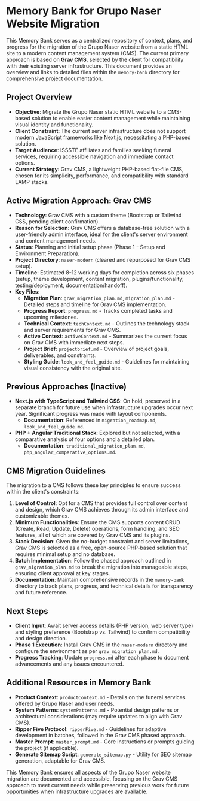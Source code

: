 # Memory Bank for Grupo Naser Website Migration

This Memory Bank serves as a centralized repository of context, plans, and progress for the migration of the Grupo Naser website from a static HTML site to a modern content management system (CMS). The current primary approach is based on **Grav CMS**, selected by the client for compatibility with their existing server infrastructure. This document provides an overview and links to detailed files within the `memory-bank` directory for comprehensive project documentation.

## Project Overview
- **Objective**: Migrate the Grupo Naser static HTML website to a CMS-based solution to enable easier content management while maintaining visual identity and functionality.
- **Client Constraint**: The current server infrastructure does not support modern JavaScript frameworks like Next.js, necessitating a PHP-based solution.
- **Target Audience**: ISSSTE affiliates and families seeking funeral services, requiring accessible navigation and immediate contact options.
- **Current Strategy**: Grav CMS, a lightweight PHP-based flat-file CMS, chosen for its simplicity, performance, and compatibility with standard LAMP stacks.

## Active Migration Approach: Grav CMS
- **Technology**: Grav CMS with a custom theme (Bootstrap or Tailwind CSS, pending client confirmation).
- **Reason for Selection**: Grav CMS offers a database-free solution with a user-friendly admin interface, ideal for the client's server environment and content management needs.
- **Status**: Planning and initial setup phase (Phase 1 - Setup and Environment Preparation).
- **Project Directory**: `naser-modern` (cleared and repurposed for Grav CMS setup).
- **Timeline**: Estimated 8-12 working days for completion across six phases (setup, theme development, content migration, plugins/functionality, testing/deployment, documentation/handoff).
- **Key Files**:
  - **Migration Plan**: `grav_migration_plan.md`, `migration_plan.md` - Detailed steps and timeline for Grav CMS implementation.
  - **Progress Report**: `progress.md` - Tracks completed tasks and upcoming milestones.
  - **Technical Context**: `techContext.md` - Outlines the technology stack and server requirements for Grav CMS.
  - **Active Context**: `activeContext.md` - Summarizes the current focus on Grav CMS with immediate next steps.
  - **Project Brief**: `projectbrief.md` - Overview of project goals, deliverables, and constraints.
  - **Styling Guide**: `look_and_feel_guide.md` - Guidelines for maintaining visual consistency with the original site.

## Previous Approaches (Inactive)
- **Next.js with TypeScript and Tailwind CSS**: On hold, preserved in a separate branch for future use when infrastructure upgrades occur next year. Significant progress was made with layout components.
  - **Documentation**: Referenced in `migration_roadmap.md`, `look_and_feel_guide.md`.
- **PHP + Angular Traditional Stack**: Explored but not selected, with a comparative analysis of four options and a detailed plan.
  - **Documentation**: `traditional_migration_plan.md`, `php_angular_comparative_options.md`.

## CMS Migration Guidelines
The migration to a CMS follows these key principles to ensure success within the client's constraints:
1. **Level of Control**: Opt for a CMS that provides full control over content and design, which Grav CMS achieves through its admin interface and customizable themes.
2. **Minimum Functionalities**: Ensure the CMS supports content CRUD (Create, Read, Update, Delete) operations, form handling, and SEO features, all of which are covered by Grav CMS and its plugins.
3. **Stack Decision**: Given the no-budget constraint and server limitations, Grav CMS is selected as a free, open-source PHP-based solution that requires minimal setup and no database.
4. **Batch Implementation**: Follow the phased approach outlined in `grav_migration_plan.md` to break the migration into manageable steps, ensuring client approval at key stages.
5. **Documentation**: Maintain comprehensive records in the `memory-bank` directory to track plans, progress, and technical details for transparency and future reference.

## Next Steps
- **Client Input**: Await server access details (PHP version, web server type) and styling preference (Bootstrap vs. Tailwind) to confirm compatibility and design direction.
- **Phase 1 Execution**: Install Grav CMS in the `naser-modern` directory and configure the environment as per `grav_migration_plan.md`.
- **Progress Tracking**: Update `progress.md` after each phase to document advancements and any issues encountered.

## Additional Resources in Memory Bank
- **Product Context**: `productContext.md` - Details on the funeral services offered by Grupo Naser and user needs.
- **System Patterns**: `systemPatterns.md` - Potential design patterns or architectural considerations (may require updates to align with Grav CMS).
- **Ripper Five Protocol**: `ripperFive.md` - Guidelines for adaptive development in batches, followed in the Grav CMS phased approach.
- **Master Prompt**: `master_prompt.md` - Core instructions or prompts guiding the project (if applicable).
- **Generate Sitemap Script**: `generate_sitemap.py` - Utility for SEO sitemap generation, adaptable for Grav CMS.

This Memory Bank ensures all aspects of the Grupo Naser website migration are documented and accessible, focusing on the Grav CMS approach to meet current needs while preserving previous work for future opportunities when infrastructure upgrades are available.
